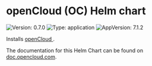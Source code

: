 
[comment]: # (DONT EDIT THIS FILE, it is autogenerated. Instead you need to edit README.md.gotmpl)

# openCloud (OC) Helm chart
![Version: 0.7.0](https://img.shields.io/badge/Version-0.7.0-informational?style=flat-square) ![Type: application](https://img.shields.io/badge/Type-application-informational?style=flat-square) ![AppVersion: 7.1.2](https://img.shields.io/badge/AppVersion-7.1.2-informational?style=flat-square)

Installs [openCloud ](https://doc.opencloud.com/opencloud/next/).

The documentation for this Helm Chart can be found on [doc.opencloud.com](https://doc.opencloud.com/opencloud/next/deployment/container/orchestration/orchestration.html).
